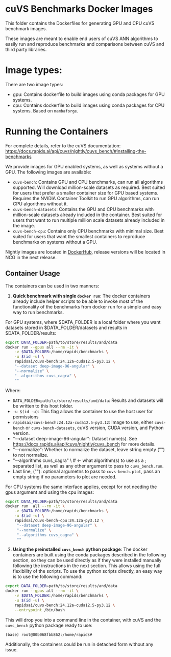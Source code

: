 # cuVS Benchmarks Docker Images

This folder contains the Dockerfiles for generating GPU and CPU cuVS benchmark images.

These images are meant to enable end users of cuVS ANN algorithms to easily run and reproduce benchmarks and comparisons between cuVS and third party libraries.

# Image types:

There are two image types:

- gpu: Contains dockerfile to build images using conda packages for GPU systems.
- cpu: Contains dockerfile to build images using conda packages for CPU systems. Based on `mambaforge`.

# Running the Containers

For complete details, refer to the cuVS documentation: https://docs.rapids.ai/api/cuvs/nightly/cuvs_bench/#installing-the-benchmarks

We provide images for GPU enabled systems, as well as systems without a GPU. The following images are available:

- `cuvs-bench`: Contains GPU and CPU benchmarks, can run all algorithms supported. Will download million-scale datasets as required. Best suited for users that prefer a smaller container size for GPU based systems. Requires the NVIDIA Container Toolkit to run GPU algorithms, can run CPU algorithms without it.
- `cuvs-bench-datasets`: Contains the GPU and CPU benchmarks with million-scale datasets already included in the container. Best suited for users that want to run multiple million scale datasets already included in the image.
- `cuvs-bench-cpu`: Contains only CPU benchmarks with minimal size. Best suited for users that want the smallest containers to reproduce benchmarks on systems without a GPU.

Nightly images are located in [DockerHub](https://hub.docker.com/r/rapidsai/cuvs-bench), release versions will be located in NCG in the next release.

## Container Usage

The containers can be used in two manners:

1. **Quick benchmark with single `docker run`**: The docker containers already include helper scripts to be able to invoke most of the functionality of the benchmarks from docker run for a simple and easy way to run benchmarks.

For GPU systems, where $DATA_FOLDER is a local folder where you want datasets stored in $DATA_FOLDER/datasets and results in $DATA_FOLDER/results:

```bash
export DATA_FOLDER=path/to/store/results/and/data
docker run --gpus all --rm -it \
    -v $DATA_FOLDER:/home/rapids/benchmarks \
    -u $(id -u) \
    rapidsai/cuvs-bench:24.12a-cuda12.5-py3.12 \
    "--dataset deep-image-96-angular" \
    "--normalize" \
    "--algorithms cuvs_cagra" \
    ""
```

Where:

- `DATA_FOLDER=path/to/store/results/and/data`: Results and datasets will be written to this host folder.
- `-u $(id -u)`: This flag allows the container to use the host user for permissions
- `rapidsai/cuvs-bench:24.12a-cuda12.5-py3.12`: Image to use, either `cuvs-bench` or `cuvs-bench-datasets`, cuVS version, CUDA version, and Python version.
- "--dataset deep-image-96-angular": Dataset name(s). See https://docs.rapids.ai/api/cuvs/nightly/cuvs_bench for more details.
- "--normalize": Whether to normalize the dataset, leave string empty ("") to not normalize.
- "--algorithms cuvs_cagra" \ # <- what algorithm(s) to use as a ; separated list, as well as any other argument to pass to `cuvs_bench.run`.
- Last line, (""): optional argumetns to pass to `cuvs-bench.plot`, pass an empty string if no parameters to plot are needed.

For CPU systems the same interface applies, except for not needing the gpus argument and using the cpu images:

```bash
export DATA_FOLDER=path/to/store/results/and/data
docker run  all --rm -it \
    -v $DATA_FOLDER:/home/rapids/benchmarks \
    -u $(id -u) \
    rapidsai/cuvs-bench-cpu:24.12a-py3.12 \
     "--dataset deep-image-96-angular" \
     "--normalize" \
     "--algorithms cuvs_cagra" \
     ""
```

2. **Using the preinstalled `cuvs_bench` python package**: The docker containers are built using the conda packages described in the following section, so they can be used directly as if they were installed manually following the instructions in the next section. This allows using the full flexibility of the scripts. To use the python scripts directly, an easy way is to use the following command:

```bash
export DATA_FOLDER=path/to/store/results/and/data
docker run --gpus all --rm -it \
    -v $DATA_FOLDER:/home/rapids/benchmarks \
    -u $(id -u) \
    rapidsai/cuvs-bench:24.12a-cuda12.5-py3.12 \
    --entrypoint /bin/bash
```

This will drop you into a command line in the container, with cuVS and the `cuvs_bench` python package ready to use:

```
(base) root@00b068fbb862:/home/rapids#
```

Additionally, the containers could be run in detached form without any issue.

